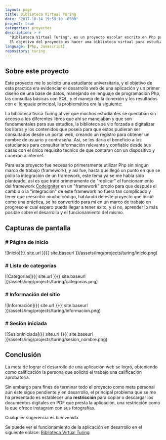 ```yaml
---
layout: page
title: Biblioteca Virtual Turing
date: "2017-10-14 19:58:10 -0500"
project: true
categories: proyectos
description: > #
  "Biblioteca Virtual Turing", es un proyecto escolar escrito en Php para el Back-end y con un SGBD MySQL.
  El objetivo del proyecto es hacer una biblioteca virtual para estudiantes el cual requiere un registro en la base de datos para iniciar sesión, el administrador designado es el encargado de subir los distintos libros disponibles en un formato PDF para que cualquier estudiante pueda descargar.
language: [Php, Javascript]
repository: turing
---
```


## Sobre este proyecto
Este proyecto me lo solicitó una estudiante universitaria, y el objetivo de esta practica era evidenciar el desarrollo web de una aplicación y un primer diseño de una base de datos, manejando en lenguaje de programación Php, las consultas básicas con SQL, y el manejo de la conexión y los resultados con el lenguaje principal, la problemática era la siguiente:

La biblioteca física Turing al ver que muchos estudiantes se quedaban sin acceso a los diferentes libros que ahí se manejaban y que son fundamentales para sus estudios, la biblioteca se vio forzada a digitalizar los libros y los contenidos que poseía para que estos pudieran ser consultados desde un portal web, creando un registro para obtener un nombre de usuario y contraseña. Así, se les daría el beneficio a los estudiantes para consultar información relevante y confiable desde sus casas con el único requisito técnico de que contaran con un dispositivo y conexón a internet.

Para este proyecto fue necesario primeramente utilizar Php sin ningún marco de trabajo (framework), y así fue, hasta que llegó un punto en que se pidió la integración de un framework, este tema ya se me había sido planteado, así es que traté primeramente de "replicar" el funcionamiento del framework [Codeigniter](https://codeigniter.com/) en un "framework" propio para que después el cambio o la "integración" de este framework no fuera tan complicado y tener que reescribir mucho código, hablando de este proyecto que inició como una práctica, se ha convertido para mí en un marco de trabajo en progreso el cual espero pueda llegar a tener éxito, y si no, aprender lo más posible sobre el desarrollo y el funcionamiento del mismo.


## Capturas de pantalla

### \# Página de inicio
![Inicio]({{ site.url }}{{ site.baseurl }}/assets/img/projects/turing/inicio.png)

### \# Lista de categorías
![Categorias]({{ site.url }}{{ site.baseurl }}/assets/img/projects/turing/categorias.png)

### \# Información del sitio
![Información]({{ site.url }}{{ site.baseurl }}/assets/img/projects/turing/informacion.png)

### \# Sesión iniciada
![SesionIniciada]({{ site.url }}{{ site.baseurl }}/assets/img/projects/turing/sesion_nombre.png)


## Conclusión
La meta de lograr el desarrollo de una aplicación web se logró, obteniendo como calificación la persona que solicitó el trabajo una calificación aprobatoria.

Sin embargo para fines de terminar todo el proyecto como meta personal aún éste sigue pendiente y en desarrollo, el principal problema que se me ha presentado es establecer una **restricción** para copiar o descargar los documentos digitales en PDF que presta la aplicación, una restricción como la que ofrece instagram con sus fotografías.

Cualquier sugerencia es bienvenida.

Se puede ver el funcionamiento de la aplicación en desarrollo en el siguiente enlace: [Biblioteca Virtual Turing](https://wendyargente.000webhostapp.com/)
